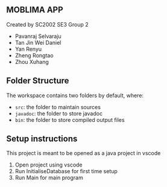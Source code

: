 ## MOBLIMA APP

Created by SC2002 SE3 Group 2
- Pavanraj Selvaraju
- Tan Jin Wei Daniel
- Yan Renyu
- Zheng Rongtao
- Zhou Xuhang

## Folder Structure

The workspace contains two folders by default, where:

- `src`: the folder to maintain sources
- `javadoc`: the folder to store javadoc
- `bin`: the folder to store compiled output files

## Setup instructions

This project is meant to be opened as a java project in vscode

1) Open project using vscode
2) Run InitialiseDatabase for first time setup
3) Run Main for main program